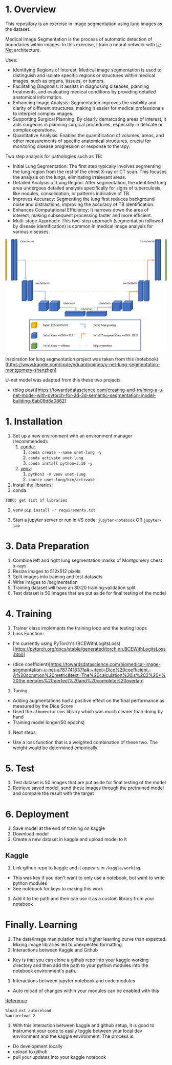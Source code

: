 # 1. Overview
This repository is an exercise in image segmentation using lung images as the dataset. 

Medical Image Segmentation is the process of automatic detection of boundaries within images. In this exercise, I train a neural network with [U-Net](https://arxiv.org/abs/1505.04597) architecture.

Uses: 
- Identifying Regions of Interest: Medical image segmentation is used to distinguish and isolate specific regions or structures within medical images, such as organs, tissues, or tumors.
- Facilitating Diagnosis: It assists in diagnosing diseases, planning treatments, and evaluating medical conditions by providing detailed anatomical information.
- Enhancing Image Analysis: Segmentation improves the visibility and clarity of different structures, making it easier for medical professionals to interpret complex images.
- Supporting Surgical Planning: By clearly demarcating areas of interest, it aids surgeons in planning surgical procedures, especially in delicate or complex operations.
- Quantitative Analysis: Enables the quantification of volumes, areas, and other measurements of specific anatomical structures, crucial for monitoring disease progression or response to therapy.

Two step analysis for pathologies such as TB:
- Initial Lung Segmentation: The first step typically involves segmenting the lung region from the rest of the chest X-ray or CT scan. This focuses the analysis on the lungs, eliminating irrelevant areas.
- Detailed Analysis of Lung Region: After segmentation, the identified lung area undergoes detailed analysis specifically for signs of tuberculosis, like nodules, consolidation, or patterns indicative of TB.
- Improves Accuracy: Segmenting the lung first reduces background noise and distractions, improving the accuracy of TB identification.
- Enhances Computational Efficiency: It narrows down the area of interest, making subsequent processing faster and more efficient.
- Multi-stage Approach: This two-step approach (segmentation followed by disease identification) is common in medical image analysis for various diseases.

![unet](images/unet.png)

Inspiration for lung segmentation project was taken from this (notebook)[https://www.kaggle.com/code/eduardomineo/u-net-lung-segmentation-montgomery-shenzhen]

U-net model was adapted from this these two projects

- (blog post)[https://towardsdatascience.com/creating-and-training-a-u-net-model-with-pytorch-for-2d-3d-semantic-segmentation-model-building-6ab09d6a0862]

# 1. Installation

1. Set up a new environment with an environment manager (recommended):
   1. [conda](https://docs.conda.io/en/latest/miniconda.html):
      1. `conda create --name unet-lung -y`
      2. `conda activate unet-lung`
      3. `conda install python=3.10 -y`
   2. [venv](https://docs.python.org/3/library/venv.html):
      1. `python3 -m venv unet-lung`
      2. `source unet-lung/bin/activate`
2. Install the libraries:
  1. conda
```
TODO: get list of libraries
```

  2. venv
    `pip install -r requirements.txt`

3. Start a jupyter server or run in VS code:
`jupyter-notebook` OR `jupyter-lab`


# 3. Data Preparation

1. Combine left and right lung segmentation masks of Montgomery chest x-rays
1. Resize images to 512x512 pixels
1. Split images into training and test datasets
1. Write images to /segmentation 
1. Training dataset will have an 80:20 training:validation split
1. Test dataset is 50 images that are put aside for final testing of the model

# 4. Training
1. Trainer class implements the training loop and the testing loops
1. Loss Function: 
 - I'm currently using PyTorch's (BCEWithLogitsLoss)[https://pytorch.org/docs/stable/generated/torch.nn.BCEWithLogitsLoss.html]

 - (dice coefficient)[https://towardsdatascience.com/biomedical-image-segmentation-u-net-a787741837fa#:~:text=Dice%20coefficient,-A%20common%20metric&text=The%20calculation%20is%202%20*%20the,denotes%20perfect%20and%20complete%20overlap]

1. Tuning
 - Adding augmentations had a positive effect on the final performance as measured by the Dice Score
  - Used the `albumentations` library which was much clearer than doing by hand
 - Training model longer(50 epochs) 
1. Next steps
 -  Use a loss function that is a weighted combination of these two.  The weight would be determined empirically.

# 5. Test
1. Test dataset is 50 images that are put aside for final testing of the model
2. Retrieve saved model, send these images through the pretrained model and compare the result with the target

# 6. Deployment
1. Save model at the end of training on kaggle
1. Download model
1. Create a new dataset in kaggle and upload model to it

## Kaggle

1. Link github repo to kaggle and it appears in `/kaggle/working`.
  - This was key if you don't want to only use a notebook, but want to write python modules
  - See notebook for keys to making this work
1. Add it to the path and then can use it as a custom library from your notebook

# Finally. Learning
1. The data/image manipulation had a higher learning curve than expected.  Mixing image libraries led to unexpected formatting.
1. Interactions between Kaggle and Github
 - Key is that you can clone a github repo into your kaggle working directory and then add the path to your python modules into the notebook environment's path. 
1. Interactions between jupyter notebook and code modules
 - Auto reload of changes within your modules can be enabled with this

[Reference](https://bobbyhadz.com/blog/jupyter-notebook-reload-module#:~:text=Use%20the%20%25load_ext%20autoreload%20magic,before%20executing%20the%20Python%20code.)
```
%load_ext autoreload
%autoreload 2

```
1. With this interaction between kaggle and github setup, it is good to instrument your code to easily toggle between your local dev environment and the kaggle environment.  The process is:
 - Do development locally
 - upload to github
 - pull your updates into your kaggle notebook